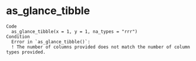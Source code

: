 # as_glance_tibble

    Code
      as_glance_tibble(x = 1, y = 1, na_types = "rrr")
    Condition
      Error in `as_glance_tibble()`:
      ! The number of columns provided does not match the number of column types provided.

